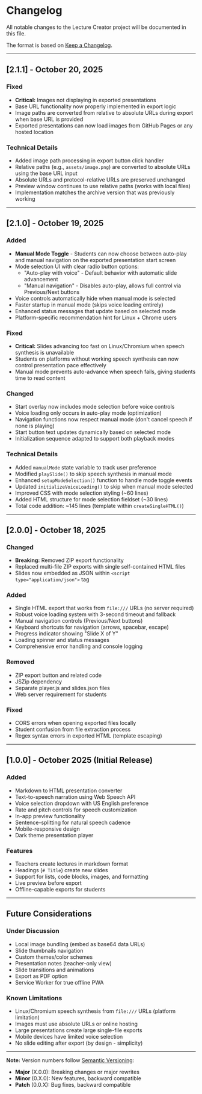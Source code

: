 # Changelog

All notable changes to the Lecture Creator project will be documented in this file.

The format is based on [Keep a Changelog](https://keepachangelog.com/en/1.0.0/).

---

## [2.1.1] - October 20, 2025

### Fixed
- **Critical:** Images not displaying in exported presentations
- Base URL functionality now properly implemented in export logic
- Image paths are converted from relative to absolute URLs during export when base URL is provided
- Exported presentations can now load images from GitHub Pages or any hosted location

### Technical Details
- Added image path processing in export button click handler
- Relative paths (e.g., `assets/image.png`) are converted to absolute URLs using the base URL input
- Absolute URLs and protocol-relative URLs are preserved unchanged
- Preview window continues to use relative paths (works with local files)
- Implementation matches the archive version that was previously working

---

## [2.1.0] - October 19, 2025

### Added
- **Manual Mode Toggle** - Students can now choose between auto-play and manual navigation on the exported presentation start screen
- Mode selection UI with clear radio button options:
  - "Auto-play with voice" - Default behavior with automatic slide advancement
  - "Manual navigation" - Disables auto-play, allows full control via Previous/Next buttons
- Voice controls automatically hide when manual mode is selected
- Faster startup in manual mode (skips voice loading entirely)
- Enhanced status messages that update based on selected mode
- Platform-specific recommendation hint for Linux + Chrome users

### Fixed
- **Critical:** Slides advancing too fast on Linux/Chromium when speech synthesis is unavailable
- Students on platforms without working speech synthesis can now control presentation pace effectively
- Manual mode prevents auto-advance when speech fails, giving students time to read content

### Changed
- Start overlay now includes mode selection before voice controls
- Voice loading only occurs in auto-play mode (optimization)
- Navigation functions now respect manual mode (don't cancel speech if none is playing)
- Start button text updates dynamically based on selected mode
- Initialization sequence adapted to support both playback modes

### Technical Details
- Added `manualMode` state variable to track user preference
- Modified `playSlide()` to skip speech synthesis in manual mode
- Enhanced `setupModeSelection()` function to handle mode toggle events
- Updated `initializeVoiceLoading()` to skip when manual mode selected
- Improved CSS with mode selection styling (~60 lines)
- Added HTML structure for mode selection fieldset (~30 lines)
- Total code addition: ~145 lines (template within `createSingleHTML()`)

---

## [2.0.0] - October 18, 2025

### Changed
- **Breaking:** Removed ZIP export functionality
- Replaced multi-file ZIP exports with single self-contained HTML files
- Slides now embedded as JSON within `<script type="application/json">` tag

### Added
- Single HTML export that works from `file:///` URLs (no server required)
- Robust voice loading system with 3-second timeout and fallback
- Manual navigation controls (Previous/Next buttons)
- Keyboard shortcuts for navigation (arrows, spacebar, escape)
- Progress indicator showing "Slide X of Y"
- Loading spinner and status messages
- Comprehensive error handling and console logging

### Removed
- ZIP export button and related code
- JSZip dependency
- Separate player.js and slides.json files
- Web server requirement for students

### Fixed
- CORS errors when opening exported files locally
- Student confusion from file extraction process
- Regex syntax errors in exported HTML (template escaping)

---

## [1.0.0] - October 2025 (Initial Release)

### Added
- Markdown to HTML presentation converter
- Text-to-speech narration using Web Speech API
- Voice selection dropdown with US English preference
- Rate and pitch controls for speech customization
- In-app preview functionality
- Sentence-splitting for natural speech cadence
- Mobile-responsive design
- Dark theme presentation player

### Features
- Teachers create lectures in markdown format
- Headings (`# Title`) create new slides
- Support for lists, code blocks, images, and formatting
- Live preview before export
- Offline-capable exports for students

---

## Future Considerations

### Under Discussion
- Local image bundling (embed as base64 data URLs)
- Slide thumbnails navigation
- Custom themes/color schemes
- Presentation notes (teacher-only view)
- Slide transitions and animations
- Export as PDF option
- Service Worker for true offline PWA

### Known Limitations
- Linux/Chromium speech synthesis from `file:///` URLs (platform limitation)
- Images must use absolute URLs or online hosting
- Large presentations create large single-file exports
- Mobile devices have limited voice selection
- No slide editing after export (by design - simplicity)

---

**Note:** Version numbers follow [Semantic Versioning](https://semver.org/):
- **Major** (X.0.0): Breaking changes or major rewrites
- **Minor** (0.X.0): New features, backward compatible
- **Patch** (0.0.X): Bug fixes, backward compatible
